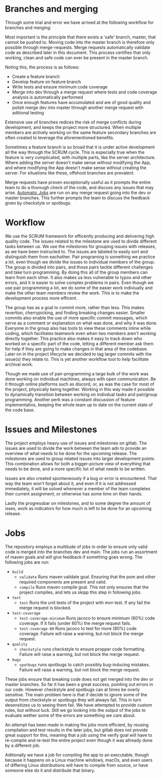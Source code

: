# Branches and merging

Through some trial and error we have arrived at the following workflow for branches and merging:

Most important is the principle that there exists a 'safe' branch, master, that cannot be pushed to. Moving code into
the master branch is therefore only possible through merge-requests. Merge requests automatically validate code as
described later in this document. This process certifies that only working, clean and safe code can ever be present in
the master branch.

Noting this, the process is as follows:

- Create a feature branch
- Develop feature on feature branch
- Write tests and ensure minimum code coverage
- Merge into dev through a merge request where tests and code coverage analysis is automatically performed
- Once enough features have accumulated and are of good quality and polish merge dev into master through another merge
  request with aditional testing

Extensive use of branches redices the risk of merge conflicts during development, and keeps the project more structured.
When multiple members are actively working on the same feature secondary branches are often created to leverage the
aforementioned benefits.

Sometimes a feature branch is so broad that it is under active development all the way through the SCRUM cycle. This is
especially true when the feature is very complicated, with multiple parts, like the server architecture. Where adding
the server doesn't make sense without modifying the App, and where modifying the App doesn't make sense without creating
the server. For situations like these, offshoot branches are prevalent.

Merge requests have proven exceptionally useful as it prompts the entire team to do a thorough check of the code, and
discuss any issues that may arise. [Automatic Jobs](#Jobs) are run on any merge request going into the dev or master
branches. This further prompts the team to discuss the feedback given by checkstyle or spotbugs.

# Workflow

We use the SCRUM framework for efficently producing and delivering high quality code. The issues related to the
milestone are used to divide different tasks between us. We use the milestones for grouping issues with releases, as we
have been instructed to. The issues are labeled to easily sort and distinguish them from eachother. Pair programing is
something we practice a lot, even though we divide the issues to individual members of the group. The group is divided
into pairs, and those pairs tackle different challenges and take turn programming. By doing this all of the group
members can learn from each other. It also makes us less vulnerable to typos and other errors, and it is easier to solve
complex problems in pairs. Even though we use pair programming a lot, we do some of the easier work indiviually and make
the other team members review the work. This is to make the development process more efficent.

The group has as a goal to commit more, rather than less. This makes revertion, cherrypicking, and finding breaking
changes easier. Smaller commits also enable the use of more specific commit messages, which serve as a comment or
explanation on what was done, and why it was done. Everyone in the group also has tools to view these comments inline
while coding, which facilitates teamwork even when two members aren't working directly together. This practice also
makes it easy to track down who worked on a specific part of the code, letting a different member ask them for help if
they are going to make changes in that area of the codebase. Later on in the project lifecycle we decided to tag larger
commits with the issue(s) they relate to. This is yet another workflow tool to help facilitate archival work.

Though we made use of pair-programming a large bulk of the work was done working on individual machines, always with
open communication. Be it through online platforms such as discord, or, as was the case for most of the project,
physically being together. Working in this way made it possible to dynamically transition between working on indivdual
tasks and pair/group programming. Another perk was a constant discussion of feature implementatios, keeping the whole team up
to date on the current state of the code base.

# Issues and Milestones

The project employs heavy use of issues and milestones on gitlab. The issues are used to divide the work between the
team adn to provide an overview of what needs to be done for the upcoming release. The milestones are used to group
related issues into larger development points. This combination allows for both a bigger-picture view of everything that
needs to be done, and a more specific list of what needs to be written.

Issues are also created spontaneously if a bug or error is encountered. That way the team won't forget about it, and
even if it is not addressed immediately, it will be solved whenever a member of the team completes their current
assignment, or otherwise has some time on their hands.

Lastly the progressbar on milestones, and to some degree the amount of isses, work as indicators for how much is left to
be done for an upcoming release.

# Jobs

The repository employs a multitude of jobs in order to ensure only valid code is merged into the branches dev and main.
The jobs run an assortment of maven goals and will give feedback if something goes wrong. The following jobs are run:

- `build`
    - `validate` Runs maven validate goal. Ensuring that the pom and other required components are present and valid.
    - `compile` Runs maven compile goal. This not only ensures that the project compiles, and lets us skipp this step in
      following jobs.
- `test`
    - `test` Runs the unit tests of the project with mvn test. If any fail the merge request is blocked.
- `test-coverage`
    - `test-coverage-minimum` Runs jacoco to ensure minimum (60%) code coverage. If it fails (under 60%) the merge
      request fails.
    - `test-coverage-80` Runs jacoco to test for more (80%) code coverage. Failure will raise a warning, but not block
      the merge request.
- `quality`
    - `checkstyle` runs checkstyle to ensure propper code formatting. Failure will raise a warning, but not block the
      merge request.
- `bugs`
    - `spotbugs` runs spotbugs to catch possibly bug-inducing mistakes. Failure will raise a warning, but not block the
      merge request.

These jobs ensure that breaking code does not get merged into the dev or master branches. So far it has been a great
success, pointing out errors in our code. However checkstyle and spotbugs can at times be overly sensitive. The main
problem here is that if decide to ignore some of the output from checkstyle or spotbugs they will always fail. This in
turn desensitizes us to seeing them fail. We have attempted to provide custom rules, but without luck. Still we go
looking into the output of the jobs to evaluate wether some of the errors are something we care about.

An attempt has been made in making the jobs more efficient, by reusing compilation and test results in the later jobs,
but gitlab does not provide great support for this, meaning that a job using the verify goal will have to re-compile and
re-test the entire project even though it was allready done by a different job.

Aditionally we have a job for compiling the app to an executable, though because it happens on a Linux machine windows,
macOs, and even users of differing Linux distributions will have to compile from source, or have someone else do it and
distribute that binary.